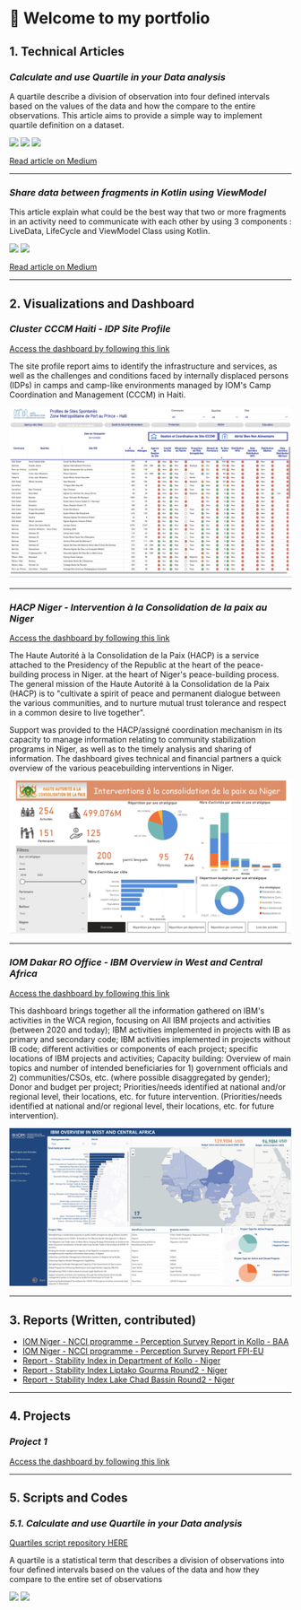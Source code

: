 # **👋 Welcome to my portfolio**



## **1. Technical Articles**



### *Calculate and use Quartile in your Data analysis*

A quartile describe a division of observation into four defined intervals based on the values of the data and how the compare to the entire observations. This article aims to provide a simple way to implement quartile definition on a dataset.

[![](https://img.shields.io/badge/Python-white?logo=Python)](#) [![](https://img.shields.io/badge/Jupyter-white?logo=Jupyter)](#) [![](https://img.shields.io/badge/Twitter-white?logo=Twitter)](#) 

[Read article on Medium](https://medium.com/@misamuna/calculate-and-use-quartile-in-your-data-analysis-5cff9605f33f)

---
### *Share data between fragments in Kotlin using ViewModel*

This article explain what could be the best way that two or more fragments in an activity need to communicate with each other by using 3 components : LiveData, LifeCycle and ViewModel Class using Kotlin.

[![](https://img.shields.io/badge/Kotlin-white?&logo=kotlin)](#) [![](https://img.shields.io/badge/Twitter-white?logo=Twitter)](#) 

[Read article on Medium](https://medium.com/@misamuna/share-data-between-fragments-in-kotlin-bc7893ee6214)

---



## **2. Visualizations and Dashboard**



### *Cluster CCCM Haiti - IDP Site Profile*


[Access the dashboard by following this link](https://u3l.co/cccmhti_siteprofile) 

The site profile report aims to identify the infrastructure and services, as well as the challenges and conditions faced by internally displaced persons (IDPs) in camps and camp-like environments managed by IOM's Camp Coordination and Management (CCCM) in Haiti.


<img src="images/sites_profile_hti.jpg?raw=true"/>

---
<!-- [Project 2 Title](/pdf/sample_presentation.pdf)
<img src="images/dummy_thumbnail.jpg?raw=true"/> -->



### *HACP Niger - Intervention à la Consolidation de la paix au Niger*


[Access the dashboard by following this link](https://u3l.co/nerhacp) 

The Haute Autorité à la Consolidation de la Paix (HACP) is a service attached to the Presidency of the Republic at the heart of the peace-building process in Niger.
at the heart of Niger's peace-building process. The general mission
of the Haute Autorité à la Consolidation de la Paix (HACP) is to "cultivate a spirit of peace and permanent dialogue between the various communities, and to nurture mutual trust tolerance and respect in a common desire to live together".

Support was provided to the HACP/assigné coordination mechanism in its capacity to manage information relating to community stabilization programs in Niger, as well as to the timely analysis and sharing of information. The dashboard gives technical and financial partners a quick overview of the various peacebuilding interventions in Niger.


<img src="images/nerhacp.jpg?raw=true"/>

---


### *IOM Dakar RO Office - IBM Overview in West and Central Africa*


[Access the dashboard by following this link](https://u3l.co/wca_ibmoverview) 

This dashboard brings together all the information gathered on IBM's activities in the WCA region, focusing on All IBM projects and activities (between 2020 and today); IBM activities implemented in projects with IB as primary and secondary code; IBM activities implemented in projects without IB code; different activities or components of each project; specific locations of IBM projects and activities; Capacity building: Overview of main topics and number of intended beneficiaries for 1) government officials and 2) communities/CSOs, etc. (where possible disaggregated by gender); Donor and budget per project; Priorities/needs identified at national and/or regional level, their locations, etc. for future intervention. (Priorities/needs identified at national and/or regional level, their locations, etc. for future intervention).


<img src="images/ibmoverview.jpg?raw=true"/>

---


## **3. Reports (Written, contributed)**



- [IOM Niger - NCCI programme - Perception Survey Report in Kollo - BAA](https://u3l.co/ncci_perception_kollo)
- [IOM Niger - NCCI programme - Perception Survey Report FPI-EU](https://u3l.co/ncci_perception_fpi-eu)
- [Report - Stability Index in Department of Kollo - Niger](https://u3l.co/SI_Kollo)
- [Report - Stability Index Liptako Gourma Round2 - Niger](https://u3l.co/SI_LiptakoGourma_rd2)
- [Report - Stability Index Lake Chad Bassin Round2 - Niger](https://linkye.net/SI_LCB_rd2)


---

## **4. Projects**

### *Project 1*


[Access the dashboard by following this link](https://u3l.co/cccmhti_siteprofile) 



---



## **5. Scripts and Codes**

### *5.1. Calculate and use Quartile in your Data analysis*

[Quartiles script repository HERE](https://github.com/michelo243/quartiles.git) 

A quartile is a statistical term that describes a division of observations into four defined intervals based on the values of the data and how they compare to the entire set of observations


[![](https://img.shields.io/badge/Python-white?logo=Python)](#) [![](https://img.shields.io/badge/Jupyter-white?logo=Jupyter)](#) 

<!-- [![](https://img.shields.io/badge/Twitter-white?logo=Twitter)](#)  -->




<!-- ---
<p style="font-size:11px">by Michelo <a href="https://github.com/michelo243">Michel Isamuna</a></p> -->

